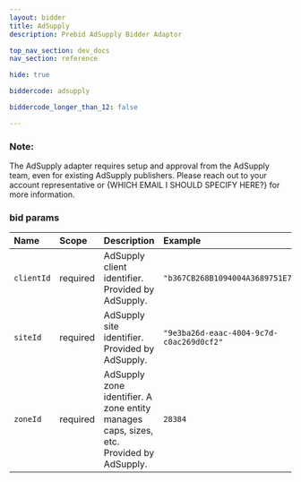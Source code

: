 ```yaml
---
layout: bidder
title: AdSupply
description: Prebid AdSupply Bidder Adaptor

top_nav_section: dev_docs
nav_section: reference

hide: true

biddercode: adsupply

biddercode_longer_than_12: false

---
```




### Note:
The AdSupply adapter requires setup and approval from the AdSupply team, even for existing AdSupply publishers. Please reach out to your account representative or {WHICH EMAIL I SHOULD SPECIFY HERE?} for more information.

### bid params

| Name | Scope | Description | Example |
| :--- | :---- | :---------- | :------ |
| `clientId` | required | AdSupply client identifier. Provided by AdSupply. | `"b367CB268B1094004A3689751E7AC568F"` |
| `siteId` | required | AdSupply site identifier. Provided by AdSupply. | `"9e3ba26d-eaac-4004-9c7d-c0ac269d0cf2"` |
| `zoneId` | required | AdSupply zone identifier. A zone entity manages caps, sizes, etc. Provided by AdSupply. | `28384` |
